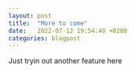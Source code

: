 ```yaml
---
layout: post
title:  "More to come"
date:   2022-07-12 19:54:40 +0200
categories: blogpost
---
```



Just tryin out another feature here
